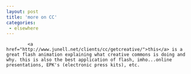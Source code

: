 ```yaml
---
layout: post
title: 'more on CC'
categories:
 - elsewhere
---
```


			<a href="http://www.junell.net/clients/cc/getcreative/">this</a> is a great flash animation explaining what creative commons is doing and why. this is also the best application of flash, imho...online presentations, EPK's (electronic press kits), etc.


